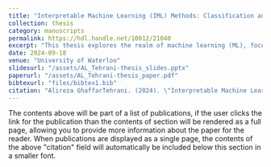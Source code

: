 ```yaml
---
title: "Interpretable Machine Learning (IML) Methods: Classification and Solutions for Transparent Models"
collection: thesis
category: manuscripts
permalink: https://hdl.handle.net/10012/21040
excerpt: "This thesis explores the realm of machine learning (ML), focusing on enhancing model interpretability called interpretable machine learning (IML)."
date: 2024-09-18
venue: "University of Waterloo"
slidesurl: "/assets/AL_Tehrani-thesis_slides.pptx"
paperurl: "/assets/AL_Tehrani-thesis_paper.pdf"
bibtexurl: "files/bibtex1.bib"
citation: "Alireza GhaffarTehrani. (2024). \"Interpretable Machine Learning (IML) Methods: Classification and Solutions for Transparent Models.\" Master's Thesis, University of Waterloo."
---
```


The contents above will be part of a list of publications, if the user clicks the link for the publication than the contents of section will be rendered as a full page, allowing you to provide more information about the paper for the reader. When publications are displayed as a single page, the contents of the above "citation" field will automatically be included below this section in a smaller font.
